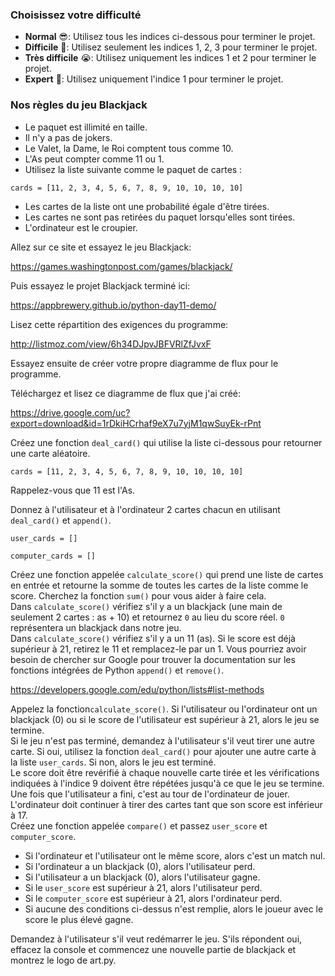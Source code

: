 ### Choisissez votre difficulté
- **Normal** 😎: Utilisez tous les indices ci-dessous pour terminer le projet.
- **Difficile** 🤔: Utilisez seulement les indices 1, 2, 3 pour terminer le projet.
- **Très difficile** 😭: Utilisez uniquement les indices 1 et 2 pour terminer le projet.
- **Expert** 🤯: Utilisez uniquement l'indice 1 pour terminer le projet.

### Nos règles du jeu Blackjack

- Le paquet est illimité en taille.
- Il n'y a pas de jokers.
- Le Valet, la Dame, le Roi comptent tous comme 10.
- L'As peut compter comme 11 ou 1.
- Utilisez la liste suivante comme le paquet de cartes :

`cards = [11, 2, 3, 4, 5, 6, 7, 8, 9, 10, 10, 10, 10]`
- Les cartes de la liste ont une probabilité égale d'être tirées.
- Les cartes ne sont pas retirées du paquet lorsqu'elles sont tirées.
- L'ordinateur est le croupier.

<div class="hint" title="Indice 1">
Allez sur ce site et essayez le jeu Blackjack:

https://games.washingtonpost.com/games/blackjack/

Puis essayez le projet Blackjack terminé ici:

https://appbrewery.github.io/python-day11-demo/
</div>

<div class="hint" title="Indice 2">
Lisez cette répartition des exigences du programme:

http://listmoz.com/view/6h34DJpvJBFVRlZfJvxF

Essayez ensuite de créer votre propre diagramme de flux pour le programme.
</div>

<div class="hint" title="Indice 3">
Téléchargez et lisez ce diagramme de flux que j'ai créé:

https://drive.google.com/uc?export=download&id=1rDkiHCrhaf9eX7u7yjM1qwSuyEk-rPnt
</div>

<div class="hint" title="Indice 4">
Créez une fonction <code>deal_card()</code> qui utilise la liste ci-dessous pour retourner une carte aléatoire.

<code>cards = [11, 2, 3, 4, 5, 6, 7, 8, 9, 10, 10, 10, 10]</code>

Rappelez-vous que 11 est l'As.
</div>

<div class="hint" title="Indice 5">
Donnez à l'utilisateur et à l'ordinateur 2 cartes chacun en utilisant <code>deal_card()</code> et <code>append()</code>.

<code>user_cards = []</code>

<code>computer_cards = []</code>
</div>

<div class="hint" title="Indice 6">
Créez une fonction appelée <code>calculate_score()</code> qui prend une liste de cartes en entrée et retourne la somme de toutes les cartes de la liste comme le score. Cherchez la fonction <code>sum()</code> pour vous aider à faire cela.
</div>

<div class="hint" title="Indice 7">
Dans <code>calculate_score()</code> vérifiez s'il y a un blackjack (une main de seulement 2 cartes : as + 10) et retournez <code>0</code> au lieu du score réel. <code>0</code> représentera un blackjack dans notre jeu.
</div>

<div class="hint" title="Indice 8">
Dans <code>calculate_score()</code> vérifiez s'il y a un 11 (as). Si le score est déjà supérieur à 21, retirez le 11 et remplacez-le par un 1. Vous pourriez avoir besoin de chercher sur Google pour trouver la documentation sur les fonctions intégrées de Python <code>append()</code> et <code>remove()</code>.

https://developers.google.com/edu/python/lists#list-methods
</div>

<div class="hint" title="Indice 9">
Appelez la fonction<code>calculate_score()</code>. Si l'utilisateur ou l'ordinateur ont un blackjack (0) ou si le score de l'utilisateur est supérieur à 21, alors le jeu se termine.
</div>

<div class="hint" title="Indice 10">
Si le jeu n'est pas terminé, demandez à l'utilisateur s'il veut tirer une autre carte. Si oui, utilisez la fonction <code>deal_card()</code> pour ajouter une autre carte à la liste <code>user_cards</code>. Si non, alors le jeu est terminé.
</div>

<div class="hint" title="Indice 11">
Le score doit être revérifié à chaque nouvelle carte tirée et les vérifications indiquées à l'indice 9 doivent être répétées jusqu'à ce que le jeu se termine.
</div>

<div class="hint" title="Indice 12">
Une fois que l'utilisateur a fini, c'est au tour de l'ordinateur de jouer. L'ordinateur doit continuer à tirer des cartes tant que son score est inférieur à 17.
</div>

<div class="hint" title="Indice 13">
Créez une fonction appelée <code>compare()</code> et passez <code>user_score</code> et <code>computer_score</code>.

- Si l'ordinateur et l'utilisateur ont le même score, alors c'est un match nul.
- Si l'ordinateur a un blackjack (0), alors l'utilisateur perd.
- Si l'utilisateur a un blackjack (0), alors l'utilisateur gagne.
- Si le <code>user_score</code> est supérieur à 21, alors l'utilisateur perd.
- Si le <code>computer_score</code> est supérieur à 21, alors l'ordinateur perd.
- Si aucune des conditions ci-dessus n'est remplie, alors le joueur avec le score le plus élevé gagne.
</div>

<div class="hint" title="Indice 14">
Demandez à l'utilisateur s'il veut redémarrer le jeu. S'ils répondent oui, effacez la console et commencez une nouvelle partie de blackjack et montrez le logo de art.py.
</div>